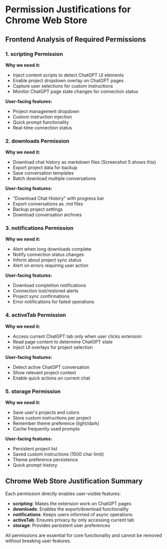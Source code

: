 # Permission Justifications for Chrome Web Store

## Frontend Analysis of Required Permissions

### 1. **scripting** Permission
**Why we need it:**
- Inject content scripts to detect ChatGPT UI elements
- Enable project dropdown overlay on ChatGPT pages
- Capture user selections for custom instructions
- Monitor ChatGPT page state changes for connection status

**User-facing features:**
- Project management dropdown
- Custom instruction injection
- Quick prompt functionality
- Real-time connection status

### 2. **downloads** Permission  
**Why we need it:**
- Download chat history as markdown files (Screenshot 5 shows this)
- Export project data for backup
- Save conversation templates
- Batch download multiple conversations

**User-facing features:**
- "Download Chat History" with progress bar
- Export conversations as .md files
- Backup project settings
- Download conversation archives

### 3. **notifications** Permission
**Why we need it:**
- Alert when long downloads complete
- Notify connection status changes
- Inform about project sync status
- Alert on errors requiring user action

**User-facing features:**
- Download completion notifications
- Connection lost/restored alerts
- Project sync confirmations
- Error notifications for failed operations

### 4. **activeTab** Permission
**Why we need it:**
- Access current ChatGPT tab only when user clicks extension
- Read page content to determine ChatGPT state
- Inject UI overlays for project selection

**User-facing features:**
- Detect active ChatGPT conversation
- Show relevant project context
- Enable quick actions on current chat

### 5. **storage** Permission
**Why we need it:**
- Save user's projects and colors
- Store custom instructions per project
- Remember theme preference (light/dark)
- Cache frequently used prompts

**User-facing features:**
- Persistent project list
- Saved custom instructions (1500 char limit)
- Theme preference persistence
- Quick prompt history

## Chrome Web Store Justification Summary

Each permission directly enables user-visible features:
- **scripting**: Makes the extension work on ChatGPT pages
- **downloads**: Enables the export/download functionality 
- **notifications**: Keeps users informed of async operations
- **activeTab**: Ensures privacy by only accessing current tab
- **storage**: Provides persistent user preferences

All permissions are essential for core functionality and cannot be removed without breaking user features.